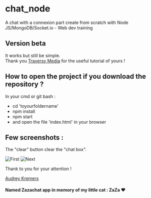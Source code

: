 # chat_node    
A chat with a connexion part create from scratch with Node JS/MongoDB/Socket.io - Web dev training    

## Version beta    
It works but still be simple.    
Thank you [Traversy Media](https://www.youtube.com/watch?v=8Y6mWhcdSUM) for the useful tutorial of yours !    

## How to open the project if you download the repository ?    
In your cmd or git bash :    
- cd 'toyourfoldername'   
- npm install   
- npm start
- and open the file 'index.html' in your browser    

## Few screenshots :    
The "clear" button clear the "chat box".    

![First](https://github.com/AudreyKremers/chat_node_react/blob/master/img/chat_node_react.PNG)
![Next](https://github.com/AudreyKremers/chat_node_react/blob/master/img/Chat_node_react_message_send.PNG)

Thank to you for your attention !    

[Audrey Kremers](https://www.linkedin.com/in/audrey-kremers-433776178/)    
#### Named Zazachat app in memory of my little cat : ZaZa :heart:
